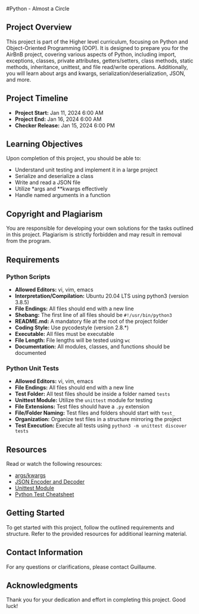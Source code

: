 #Python - Almost a Circle

## Project Overview

This project is part of the Higher level curriculum, focusing on Python and Object-Oriented Programming (OOP). It is designed to prepare you for the AirBnB project, covering various aspects of Python, including import, exceptions, classes, private attributes, getters/setters, class methods, static methods, inheritance, unittest, and file read/write operations. Additionally, you will learn about args and kwargs, serialization/deserialization, JSON, and more.

## Project Timeline

- **Project Start:** Jan 11, 2024 6:00 AM
- **Project End:** Jan 16, 2024 6:00 AM
- **Checker Release:** Jan 15, 2024 6:00 PM

## Learning Objectives

Upon completion of this project, you should be able to:

- Understand unit testing and implement it in a large project
- Serialize and deserialize a class
- Write and read a JSON file
- Utilize *args and **kwargs effectively
- Handle named arguments in a function

## Copyright and Plagiarism

You are responsible for developing your own solutions for the tasks outlined in this project. Plagiarism is strictly forbidden and may result in removal from the program.

## Requirements

### Python Scripts

- **Allowed Editors:** vi, vim, emacs
- **Interpretation/Compilation:** Ubuntu 20.04 LTS using python3 (version 3.8.5)
- **File Endings:** All files should end with a new line
- **Shebang:** The first line of all files should be `#!/usr/bin/python3`
- **README.md:** A mandatory file at the root of the project folder
- **Coding Style:** Use pycodestyle (version 2.8.*)
- **Executable:** All files must be executable
- **File Length:** File lengths will be tested using `wc`
- **Documentation:** All modules, classes, and functions should be documented

### Python Unit Tests

- **Allowed Editors:** vi, vim, emacs
- **File Endings:** All files should end with a new line
- **Test Folder:** All test files should be inside a folder named `tests`
- **Unittest Module:** Utilize the `unittest` module for testing
- **File Extensions:** Test files should have a `.py` extension
- **File/Folder Naming:** Test files and folders should start with `test_`
- **Organization:** Organize test files in a structure mirroring the project
- **Test Execution:** Execute all tests using `python3 -m unittest discover tests`

## Resources

Read or watch the following resources:

- [args/kwargs](#)
- [JSON Encoder and Decoder](#)
- [Unittest Module](#)
- [Python Test Cheatsheet](#)

## Getting Started

To get started with this project, follow the outlined requirements and structure. Refer to the provided resources for additional learning material.

## Contact Information

For any questions or clarifications, please contact Guillaume.

## Acknowledgments

Thank you for your dedication and effort in completing this project. Good luck!
